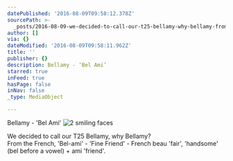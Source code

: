 ```yaml
---
datePublished: '2016-08-09T09:58:12.378Z'
sourcePath: >-
  _posts/2016-08-09-we-decided-to-call-our-t25-bellamy-why-bellamy-from-the-fr.md
author: []
via: {}
dateModified: '2016-08-09T09:58:11.962Z'
title: ''
publisher: {}
description: Bellamy - ‘Bel Ami’
starred: true
inFeed: true
hasPage: false
inNav: false
_type: MediaObject

---
```

Bellamy - 'Bel Ami'
![2 smiling faces](https://the-grid-user-content.s3-us-west-2.amazonaws.com/aa8a762f-693b-4e31-bd59-134570a0905d.jpg)

We decided to call our T25 Bellamy, why Bellamy?  
From the French, 'Bel-ami' - 'Fine Friend' - French beau 'fair', 'handsome' (bel before a vowel) + ami 'friend'.